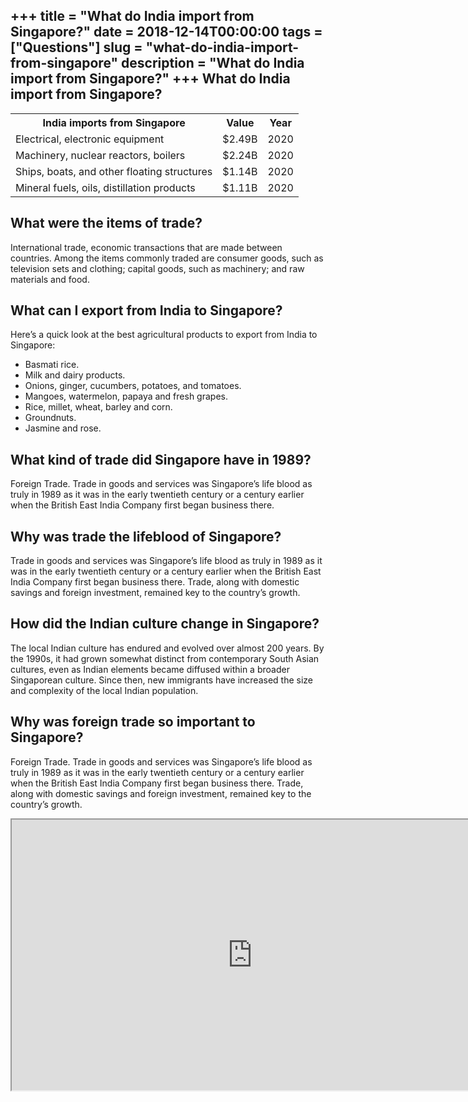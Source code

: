 +++
title = "What do India import from Singapore?"
date = 2018-12-14T00:00:00
tags = ["Questions"]
slug = "what-do-india-import-from-singapore"
description = "What do India import from Singapore?"
+++
What do India import from Singapore?
------------------------------------

<table><tr><th>India imports from Singapore</th><th>Value</th><th>Year</th></tr><tr><td>Electrical, electronic equipment</td><td>$2.49B</td><td>2020</td></tr><tr><td>Machinery, nuclear reactors, boilers</td><td>$2.24B</td><td>2020</td></tr><tr><td>Ships, boats, and other floating structures</td><td>$1.14B</td><td>2020</td></tr><tr><td>Mineral fuels, oils, distillation products</td><td>$1.11B</td><td>2020</td></tr></table>

What were the items of trade?
-----------------------------

International trade, economic transactions that are made between countries. Among the items commonly traded are consumer goods, such as television sets and clothing; capital goods, such as machinery; and raw materials and food.

What can I export from India to Singapore?
------------------------------------------

Here’s a quick look at the best agricultural products to export from India to Singapore:

- Basmati rice.
- Milk and dairy products.
- Onions, ginger, cucumbers, potatoes, and tomatoes.
- Mangoes, watermelon, papaya and fresh grapes.
- Rice, millet, wheat, barley and corn.
- Groundnuts.
- Jasmine and rose.

What kind of trade did Singapore have in 1989?
----------------------------------------------

Foreign Trade. Trade in goods and services was Singapore’s life blood as truly in 1989 as it was in the early twentieth century or a century earlier when the British East India Company first began business there.

Why was trade the lifeblood of Singapore?
-----------------------------------------

Trade in goods and services was Singapore’s life blood as truly in 1989 as it was in the early twentieth century or a century earlier when the British East India Company first began business there. Trade, along with domestic savings and foreign investment, remained key to the country’s growth.

How did the Indian culture change in Singapore?
-----------------------------------------------

The local Indian culture has endured and evolved over almost 200 years. By the 1990s, it had grown somewhat distinct from contemporary South Asian cultures, even as Indian elements became diffused within a broader Singaporean culture. Since then, new immigrants have increased the size and complexity of the local Indian population.

Why was foreign trade so important to Singapore?
------------------------------------------------

Foreign Trade. Trade in goods and services was Singapore’s life blood as truly in 1989 as it was in the early twentieth century or a century earlier when the British East India Company first began business there. Trade, along with domestic savings and foreign investment, remained key to the country’s growth.

<iframe allow="accelerometer; autoplay; clipboard-write; encrypted-media; gyroscope; picture-in-picture" allowfullscreen="" class="__youtube_prefs__  epyt-is-override  no-lazyload" data-no-lazy="1" data-origheight="433" data-origwidth="770" data-skipgform_ajax_framebjll="" height="433" id="_ytid_70242" loading="lazy" src="https://www.youtube.com/embed/jJ3pxNET3gY?enablejsapi=1&autoplay=0&cc_load_policy=0&cc_lang_pref=&iv_load_policy=1&loop=0&modestbranding=0&rel=1&fs=1&playsinline=0&autohide=2&theme=dark&color=red&controls=1&" title="YouTube player" width="770"></iframe>